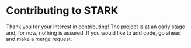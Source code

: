 <!--
STARK, a system for computer augmented design.

SPDX-FileCopyrightText: © 2021 Matthew Rothlisberger
SPDX-License-Identifier: CC-BY-SA-4.0

STARK documentation is licensed under the terms of the Creative
Commons Attribution-ShareAlike 4.0 International license. See the
top-level LICENSES directory for the license text.

The STARK name and all associated trademarks are property of Matthew
Rothlisberger. Separate limitations apply to any use of these
trademarks. See the Trademark Permissions file for usage details.

Find code copyright information in the top-level COPYRIGHT file.
-->


<a id="org66e1cda"></a>

# Contributing to STARK

Thank you for your interest in contributing! The project is at an
early stage and, for now, nothing is assured. If you would like to add
code, go ahead and make a merge request.

